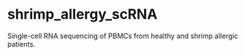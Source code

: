 # shrimp_allergy_scRNA
Single-cell RNA sequencing of PBMCs from healthy and shrimp allergic patients.

